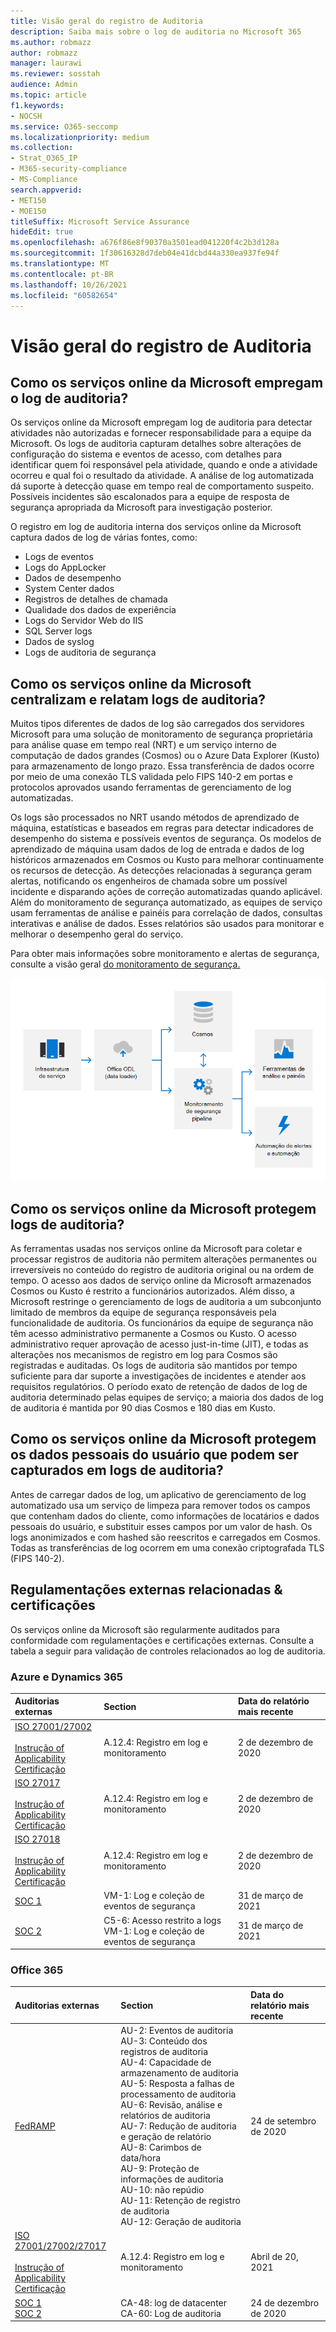 ```yaml
---
title: Visão geral do registro de Auditoria
description: Saiba mais sobre o log de auditoria no Microsoft 365
ms.author: robmazz
author: robmazz
manager: laurawi
ms.reviewer: sosstah
audience: Admin
ms.topic: article
f1.keywords:
- NOCSH
ms.service: O365-seccomp
ms.localizationpriority: medium
ms.collection:
- Strat_O365_IP
- M365-security-compliance
- MS-Compliance
search.appverid:
- MET150
- MOE150
titleSuffix: Microsoft Service Assurance
hideEdit: true
ms.openlocfilehash: a676f86e8f90370a3501ead041220f4c2b3d128a
ms.sourcegitcommit: 1f30616328d7deb04e41dcbd44a330ea937fe94f
ms.translationtype: MT
ms.contentlocale: pt-BR
ms.lasthandoff: 10/26/2021
ms.locfileid: "60582654"
---
```

# <a name="audit-logging-overview"></a>Visão geral do registro de Auditoria

## <a name="how-do-microsoft-online-services-employ-audit-logging"></a>Como os serviços online da Microsoft empregam o log de auditoria?

Os serviços online da Microsoft empregam log de auditoria para detectar atividades não autorizadas e fornecer responsabilidade para a equipe da Microsoft. Os logs de auditoria capturam detalhes sobre alterações de configuração do sistema e eventos de acesso, com detalhes para identificar quem foi responsável pela atividade, quando e onde a atividade ocorreu e qual foi o resultado da atividade. A análise de log automatizada dá suporte à detecção quase em tempo real de comportamento suspeito. Possíveis incidentes são escalonados para a equipe de resposta de segurança apropriada da Microsoft para investigação posterior.

O registro em log de auditoria interna dos serviços online da Microsoft captura dados de log de várias fontes, como:

- Logs de eventos
- Logs do AppLocker
- Dados de desempenho
- System Center dados
- Registros de detalhes de chamada
- Qualidade dos dados de experiência
- Logs do Servidor Web do IIS
- SQL Server logs
- Dados de syslog
- Logs de auditoria de segurança

## <a name="how-do-microsoft-online-services-centralize-and-report-on-audit-logs"></a>Como os serviços online da Microsoft centralizam e relatam logs de auditoria?

Muitos tipos diferentes de dados de log são carregados dos servidores Microsoft para uma solução de monitoramento de segurança proprietária para análise quase em tempo real (NRT) e um serviço interno de computação de dados grandes (Cosmos) ou o Azure Data Explorer (Kusto) para armazenamento de longo prazo. Essa transferência de dados ocorre por meio de uma conexão TLS validada pelo FIPS 140-2 em portas e protocolos aprovados usando ferramentas de gerenciamento de log automatizadas.

Os logs são processados no NRT usando métodos de aprendizado de máquina, estatísticas e baseados em regras para detectar indicadores de desempenho do sistema e possíveis eventos de segurança. Os modelos de aprendizado de máquina usam dados de log de entrada e dados de log históricos armazenados em Cosmos ou Kusto para melhorar continuamente os recursos de detecção. As detecções relacionadas à segurança geram alertas, notificando os engenheiros de chamada sobre um possível incidente e disparando ações de correção automatizadas quando aplicável. Além do monitoramento de segurança automatizado, as equipes de serviço usam ferramentas de análise e painéis para correlação de dados, consultas interativas e análise de dados. Esses relatórios são usados para monitorar e melhorar o desempenho geral do serviço.

Para obter mais informações sobre monitoramento e alertas de segurança, consulte a visão geral [do monitoramento de segurança.](assurance-security-monitoring.md)

![Auditar o fluxo de dados.](../media/assurance-audit-data-flow.png)

## <a name="how-do-microsoft-online-services-protect-audit-logs"></a>Como os serviços online da Microsoft protegem logs de auditoria?

As ferramentas usadas nos serviços online da Microsoft para coletar e processar registros de auditoria não permitem alterações permanentes ou irreversíveis no conteúdo do registro de auditoria original ou na ordem de tempo. O acesso aos dados de serviço online da Microsoft armazenados Cosmos ou Kusto é restrito a funcionários autorizados. Além disso, a Microsoft restringe o gerenciamento de logs de auditoria a um subconjunto limitado de membros da equipe de segurança responsáveis pela funcionalidade de auditoria. Os funcionários da equipe de segurança não têm acesso administrativo permanente a Cosmos ou Kusto. O acesso administrativo requer aprovação de acesso just-in-time (JIT), e todas as alterações nos mecanismos de registro em log para Cosmos são registradas e auditadas. Os logs de auditoria são mantidos por tempo suficiente para dar suporte a investigações de incidentes e atender aos requisitos regulatórios. O período exato de retenção de dados de log de auditoria determinado pelas equipes de serviço; a maioria dos dados de log de auditoria é mantida por 90 dias Cosmos e 180 dias em Kusto.

## <a name="how-do-microsoft-online-services-protect-user-personal-data-that-may-be-captured-in-audit-logs"></a>Como os serviços online da Microsoft protegem os dados pessoais do usuário que podem ser capturados em logs de auditoria?

Antes de carregar dados de log, um aplicativo de gerenciamento de log automatizado usa um serviço de limpeza para remover todos os campos que contenham dados do cliente, como informações de locatários e dados pessoais do usuário, e substituir esses campos por um valor de hash. Os logs anonimizados e com hashed são reescritos e carregados em Cosmos. Todas as transferências de log ocorrem em uma conexão criptografada TLS (FIPS 140-2).

## <a name="related-external-regulations--certifications"></a>Regulamentações externas relacionadas & certificações

Os serviços online da Microsoft são regularmente auditados para conformidade com regulamentações e certificações externas. Consulte a tabela a seguir para validação de controles relacionados ao log de auditoria.

### <a name="azure-and-dynamics-365"></a>Azure e Dynamics 365

| **Auditorias externas** | **Section** | **Data do relatório mais recente** |
|:--------------------|:------------|:-----------------------|
| [ISO 27001/27002](https://servicetrust.microsoft.com/ViewPage/MSComplianceGuideV3?command=Download&downloadType=Document&downloadId=e9116047-f327-430c-a83f-166b7e561ad6&tab=7027ead0-3d6b-11e9-b9e1-290b1eb4cdeb&docTab=7027ead0-3d6b-11e9-b9e1-290b1eb4cdeb_ISO_Reports) <br><br> [Instrução of Applicability](https://servicetrust.microsoft.com/ViewPage/MSComplianceGuideV3?command=Download&downloadType=Document&downloadId=00af6c3e-7f3e-4e0d-8b0e-79f45ef2cef1&tab=7027ead0-3d6b-11e9-b9e1-290b1eb4cdeb&docTab=7027ead0-3d6b-11e9-b9e1-290b1eb4cdeb_ISO_Reports) <br> [Certificação](https://servicetrust.microsoft.com/ViewPage/MSComplianceGuideV3?command=Download&downloadType=Document&downloadId=d7af5304-3a31-40e6-9abb-e26352305d41&tab=7027ead0-3d6b-11e9-b9e1-290b1eb4cdeb&docTab=7027ead0-3d6b-11e9-b9e1-290b1eb4cdeb_ISO_Reports) | A.12.4: Registro em log e monitoramento | 2 de dezembro de 2020 |
| [ISO 27017](https://servicetrust.microsoft.com/ViewPage/MSComplianceGuideV3?command=Download&downloadType=Document&downloadId=e9116047-f327-430c-a83f-166b7e561ad6&tab=7027ead0-3d6b-11e9-b9e1-290b1eb4cdeb&docTab=7027ead0-3d6b-11e9-b9e1-290b1eb4cdeb_ISO_Reports) <br><br> [Instrução of Applicability](https://servicetrust.microsoft.com/ViewPage/MSComplianceGuideV3?command=Download&downloadType=Document&downloadId=a3bca0ac-867d-4204-b66b-13665f5f1e8d&tab=7027ead0-3d6b-11e9-b9e1-290b1eb4cdeb&docTab=7027ead0-3d6b-11e9-b9e1-290b1eb4cdeb_ISO_Reports) <br> [Certificação](https://servicetrust.microsoft.com/ViewPage/MSComplianceGuideV3?command=Download&downloadType=Document&downloadId=25718a8a-f34d-41e1-a95a-c49246508787&tab=7027ead0-3d6b-11e9-b9e1-290b1eb4cdeb&docTab=7027ead0-3d6b-11e9-b9e1-290b1eb4cdeb_ISO_Reports) | A.12.4: Registro em log e monitoramento | 2 de dezembro de 2020 |
| [ISO 27018](https://servicetrust.microsoft.com/ViewPage/MSComplianceGuideV3?command=Download&downloadType=Document&downloadId=e9116047-f327-430c-a83f-166b7e561ad6&tab=7027ead0-3d6b-11e9-b9e1-290b1eb4cdeb&docTab=7027ead0-3d6b-11e9-b9e1-290b1eb4cdeb_ISO_Reports) <br><br> [Instrução of Applicability](https://servicetrust.microsoft.com/ViewPage/MSComplianceGuideV3?command=Download&downloadType=Document&downloadId=00af6c3e-7f3e-4e0d-8b0e-79f45ef2cef1&tab=7027ead0-3d6b-11e9-b9e1-290b1eb4cdeb&docTab=7027ead0-3d6b-11e9-b9e1-290b1eb4cdeb_ISO_Reports) <br> [Certificação](https://servicetrust.microsoft.com/ViewPage/MSComplianceGuideV3?command=Download&downloadType=Document&downloadId=56904fc3-0942-4ff5-9eef-7cabc751a25c&tab=7027ead0-3d6b-11e9-b9e1-290b1eb4cdeb&docTab=7027ead0-3d6b-11e9-b9e1-290b1eb4cdeb_ISO_Reports) | A.12.4: Registro em log e monitoramento | 2 de dezembro de 2020 |
| [SOC 1](https://servicetrust.microsoft.com/ViewPage/MSComplianceGuideV3?command=Download&downloadType=Document&downloadId=b8721ebd-af20-42fe-b22f-8332b0a19517&tab=7027ead0-3d6b-11e9-b9e1-290b1eb4cdeb&docTab=7027ead0-3d6b-11e9-b9e1-290b1eb4cdeb_SOC_%2F_SSAE_16_Reports) | VM-1: Log e coleção de eventos de segurança | 31 de março de 2021 |
| [SOC 2](https://servicetrust.microsoft.com/ViewPage/MSComplianceGuideV3?command=Download&downloadType=Document&downloadId=234a0f57-83c1-4afc-a586-a0e7a59592f7&tab=7027ead0-3d6b-11e9-b9e1-290b1eb4cdeb&docTab=7027ead0-3d6b-11e9-b9e1-290b1eb4cdeb_SOC_%2F_SSAE_16_Reports) | C5-6: Acesso restrito a logs <br> VM-1: Log e coleção de eventos de segurança | 31 de março de 2021 |

### <a name="office-365"></a>Office 365

| **Auditorias externas** | **Section** | **Data do relatório mais recente** |
|:--------------------|:------------|:-----------------------|
| [FedRAMP](https://compliance.microsoft.com/compliancemanager) | AU-2: Eventos de auditoria <br> AU-3: Conteúdo dos registros de auditoria <br> AU-4: Capacidade de armazenamento de auditoria <br> AU-5: Resposta a falhas de processamento de auditoria <br> AU-6: Revisão, análise e relatórios de auditoria <br> AU-7: Redução de auditoria e geração de relatório <br> AU-8: Carimbos de data/hora <br> AU-9: Proteção de informações de auditoria  <br> AU-10: não repúdio <br> AU-11: Retenção de registro de auditoria <br> AU-12: Geração de auditoria  | 24 de setembro de 2020 |
| [ISO 27001/27002/27017](https://servicetrust.microsoft.com/ViewPage/MSComplianceGuideV3?command=Download&downloadType=Document&downloadId=8d625374-4f2d-49f8-9d37-a4281ba98222&tab=7027ead0-3d6b-11e9-b9e1-290b1eb4cdeb&docTab=7027ead0-3d6b-11e9-b9e1-290b1eb4cdeb_ISO_Reports) <br><br> [Instrução of Applicability](https://servicetrust.microsoft.com/ViewPage/MSComplianceGuideV3?command=Download&downloadType=Document&downloadId=c0df4ce8-c77e-4183-84eb-c8688470d8b1&tab=7027ead0-3d6b-11e9-b9e1-290b1eb4cdeb&docTab=7027ead0-3d6b-11e9-b9e1-290b1eb4cdeb_ISO_Reports) <br> [Certificação](https://servicetrust.microsoft.com/ViewPage/MSComplianceGuideV3?command=Download&downloadType=Document&downloadId=1e84a14a-2468-45ac-9412-5e53250d57ec&tab=7027ead0-3d6b-11e9-b9e1-290b1eb4cdeb&docTab=7027ead0-3d6b-11e9-b9e1-290b1eb4cdeb_ISO_Reports) | A.12.4: Registro em log e monitoramento | Abril de 20, 2021 |
| [SOC 1](https://servicetrust.microsoft.com/ViewPage/MSComplianceGuideV3?command=Download&downloadType=Document&downloadId=90df3f9c-3aaf-4dbf-99d0-ca9f2991721b&tab=7027ead0-3d6b-11e9-b9e1-290b1eb4cdeb&docTab=7027ead0-3d6b-11e9-b9e1-290b1eb4cdeb_SOC_%2F_SSAE_16_Reports) <br> [SOC 2](https://servicetrust.microsoft.com/ViewPage/MSComplianceGuideV3?command=Download&downloadType=Document&downloadId=a73c1738-7892-42b7-acd3-87b6371c53f6&tab=7027ead0-3d6b-11e9-b9e1-290b1eb4cdeb&docTab=7027ead0-3d6b-11e9-b9e1-290b1eb4cdeb_SOC_%2F_SSAE_16_Reports) | CA-48: log de datacenter <br> CA-60: Log de auditoria | 24 de dezembro de 2020 |